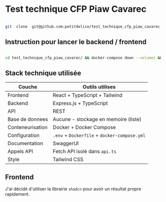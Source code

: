 ﻿
# Test technique CFP Piaw Cavarec

  

```bash

git  clone  git@github.com:petitdelice/test_technique_cfp_piaw_cavarec.git

```

  

## Instruction pour lancer le backend  / frontend

```bash

cd test_technique_cfp_piaw_cavarec/ && docker-compose down --volumes && docker-compose build --no-cache && docker-compose up

```



## Stack technique utilisée

  

| Couche | Outils utilises |
|----------|---------------|
| Frontend | React + TypeScript + Tailwind |
| Backend | Express.js + TypeScript |
| API | REST |
| Base de donnees | Aucune - stockage en memoire (liste) |
| Conteneurisation | Docker + Docker Compose |
| Configuration | `.env` + `Dockerfile` + `docker-compose.yml` |
| Documentation | SwaggerUI |
| Appels API | Fetch API isolé dans `api.ts` |
| Style | Tailwind CSS |

  

## Frontend

  

J'ai décidé d'utiliser la librairie `shadcn` pour avoir un résultat propre rapidement.